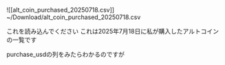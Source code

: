 ![[alt_coin_purchased_20250718.csv]]
~/Download/alt_coin_purchased_20250718.csv

これを読み込んでください
これは2025年7月18日に私が購入したアルトコインの一覧です

purchase_usdの列をみたらわかるのですが